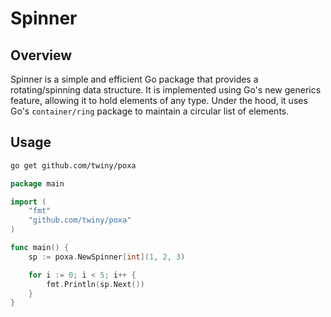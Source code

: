 # Spinner

## Overview
Spinner is a simple and efficient Go package that provides a rotating/spinning data structure. It is implemented using Go's new generics feature, allowing it to hold elements of any type. Under the hood, it uses Go's `container/ring` package to maintain a circular list of elements.

## Usage

```bash
go get github.com/twiny/poxa
```

```go
package main

import (
	"fmt"
	"github.com/twiny/poxa"
)

func main() {
	sp := poxa.NewSpinner[int](1, 2, 3)

	for i := 0; i < 5; i++ {
		fmt.Println(sp.Next())
	}
}
```